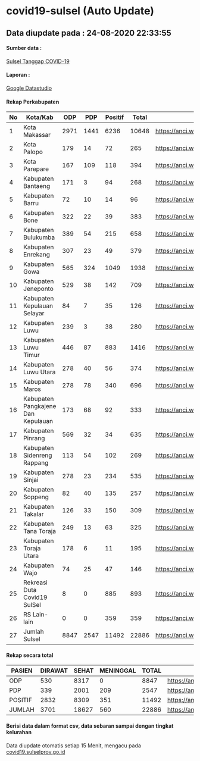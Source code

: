
# covid19-sulsel (Auto Update)

## Data diupdate pada : 24-08-2020 22:33:55

#### Sumber data :
[Sulsel Tanggap COVID-19](https://covid19.sulselprov.go.id)

#### Laporan :
[Google Datastudio](https://datastudio.google.com/s/jythWGc1j4w)

#### Rekap Perkabupaten 
|No|Kota/Kab|ODP|PDP|Positif|Total|Link|
| --- | --- | --- | --- | --- | --- | --- |
|1|Kota Makassar|2971|1441|6236|10648|https://anci.web.id/cor/kota_makassar|
|2|Kota Palopo|179|14|72|265|https://anci.web.id/cor/kota_palopo|
|3|Kota Parepare|167|109|118|394|https://anci.web.id/cor/kota_parepare|
|4|Kabupaten Bantaeng|171|3|94|268|https://anci.web.id/cor/kabupaten_bantaeng|
|5|Kabupaten Barru|72|10|14|96|https://anci.web.id/cor/kabupaten_barru|
|6|Kabupaten Bone|322|22|39|383|https://anci.web.id/cor/kabupaten_bone|
|7|Kabupaten Bulukumba|389|54|215|658|https://anci.web.id/cor/kabupaten_bulukumba|
|8|Kabupaten Enrekang|307|23|49|379|https://anci.web.id/cor/kabupaten_enrekang|
|9|Kabupaten Gowa|565|324|1049|1938|https://anci.web.id/cor/kabupaten_gowa|
|10|Kabupaten Jeneponto|529|38|142|709|https://anci.web.id/cor/kabupaten_jeneponto|
|11|Kabupaten Kepulauan Selayar|84|7|35|126|https://anci.web.id/cor/kabupaten_kepulauan_selayar|
|12|Kabupaten Luwu|239|3|38|280|https://anci.web.id/cor/kabupaten_luwu|
|13|Kabupaten Luwu Timur|446|87|883|1416|https://anci.web.id/cor/kabupaten_luwu_timur|
|14|Kabupaten Luwu Utara|278|40|56|374|https://anci.web.id/cor/kabupaten_luwu_utara|
|15|Kabupaten Maros|278|78|340|696|https://anci.web.id/cor/kabupaten_maros|
|16|Kabupaten Pangkajene Dan Kepulauan|173|68|92|333|https://anci.web.id/cor/kabupaten_pangkajene_dan_kepulauan|
|17|Kabupaten Pinrang|569|32|34|635|https://anci.web.id/cor/kabupaten_pinrang|
|18|Kabupaten Sidenreng Rappang|113|54|102|269|https://anci.web.id/cor/kabupaten_sidenreng_rappang|
|19|Kabupaten Sinjai|278|23|234|535|https://anci.web.id/cor/kabupaten_sinjai|
|20|Kabupaten Soppeng|82|40|135|257|https://anci.web.id/cor/kabupaten_soppeng|
|21|Kabupaten Takalar|126|33|150|309|https://anci.web.id/cor/kabupaten_takalar|
|22|Kabupaten Tana Toraja|249|13|63|325|https://anci.web.id/cor/kabupaten_tana_toraja|
|23|Kabupaten Toraja Utara|178|6|11|195|https://anci.web.id/cor/kabupaten_toraja_utara|
|24|Kabupaten Wajo|74|25|47|146|https://anci.web.id/cor/kabupaten_wajo|
|25|Rekreasi Duta Covid19 SulSel|8|0|885|893|https://anci.web.id/cor/rekreasi_duta_covid19_sulsel|
|26|RS Lain-lain|0|0|359|359|https://anci.web.id/cor/rs_lain-lain|
|27|Jumlah Sulsel|8847|2547|11492|22886|https://anci.web.id/cor/jumlah_sulsel|

#### Rekap secara total

| PASIEN | DIRAWAT | SEHAT | MENINGGAL | TOTAL | LINK |
| ---- | -------- | ---- | ---- |  ---- | ---- |
| ODP | 530 | 8317 | 0 | 8847 | https://anci.web.id/cor/odp_detail.html |
| PDP | 339 | 2001 | 209 | 2547 | https://anci.web.id/cor/pdp_detail.html |
| POSITIF | 2832 | 8309 | 351 | 11492 | https://anci.web.id/cor/positif_detail.html |
| JUMLAH | 3701 | 18627 | 560 | 22886 | https://anci.web.id/cor/jumlah_sulsel/ |

 
#### Berisi data dalam format csv, data sebaran sampai dengan tingkat kelurahan

Data diupdate otomatis setiap 15 Menit, mengacu pada [covid19.sulselprov.go.id](https://covid19.sulselprov.go.id)

